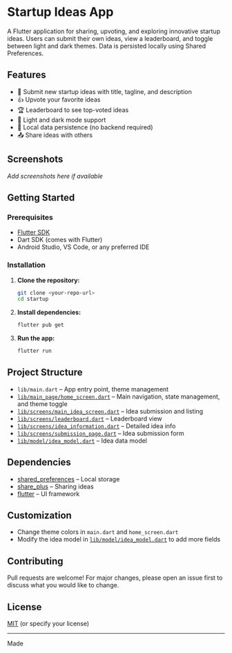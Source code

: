 # Startup Ideas App

A Flutter application for sharing, upvoting, and exploring innovative startup ideas. Users can submit their own ideas, view a leaderboard, and toggle between light and dark themes. Data is persisted locally using Shared Preferences.

## Features

- 🌟 Submit new startup ideas with title, tagline, and description
- 👍 Upvote your favorite ideas
- 🏆 Leaderboard to see top-voted ideas
- 🌙 Light and dark mode support
- 💾 Local data persistence (no backend required)
- 📤 Share ideas with others

## Screenshots

_Add screenshots here if available_

## Getting Started

### Prerequisites

- [Flutter SDK](https://flutter.dev/docs/get-started/install)
- Dart SDK (comes with Flutter)
- Android Studio, VS Code, or any preferred IDE

### Installation

1. **Clone the repository:**
   ```sh
   git clone <your-repo-url>
   cd startup
   ```

2. **Install dependencies:**
   ```sh
   flutter pub get
   ```

3. **Run the app:**
   ```sh
   flutter run
   ```

## Project Structure

- `lib/main.dart` – App entry point, theme management
- [`lib/main_page/home_screen.dart`](lib/main_page/home_screen.dart) – Main navigation, state management, and theme toggle
- [`lib/screens/main_idea_screen.dart`](lib/screens/main_idea_screen.dart) – Idea submission and listing
- [`lib/screens/leaderboard.dart`](lib/screens/leaderboard.dart) – Leaderboard view
- [`lib/screens/idea_information.dart`](lib/screens/idea_information.dart) – Detailed idea info
- [`lib/screens/submission_page.dart`](lib/screens/submission_page.dart) – Idea submission form
- [`lib/model/idea_model.dart`](lib/model/idea_model.dart) – Idea data model

## Dependencies

- [shared_preferences](https://pub.dev/packages/shared_preferences) – Local storage
- [share_plus](https://pub.dev/packages/share_plus) – Sharing ideas
- [flutter](https://flutter.dev) – UI framework

## Customization

- Change theme colors in `main.dart` and `home_screen.dart`
- Modify the idea model in [`lib/model/idea_model.dart`](lib/model/idea_model.dart) to add more fields

## Contributing

Pull requests are welcome! For major changes, please open an issue first to discuss what you would like to change.

## License

[MIT](LICENSE) (or specify your license)

---

Made
